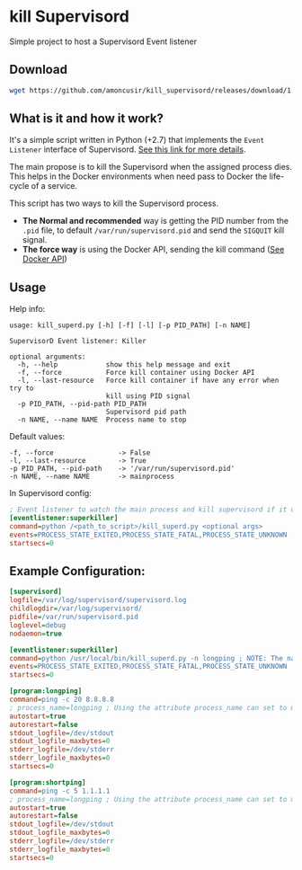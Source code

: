 # kill Supervisord #

Simple project to host a Supervisord Event listener

## Download

```bash
wget https://github.com/amoncusir/kill_supervisord/releases/download/1.0/kill_superd.py
```

## What is it and how it work?

It's a simple script written in Python (+2.7) that implements the `Event Listener` interface of Supervisord.
[See this link for more details](http://supervisord.org/events.html).

The main propose is to kill the Supervisord when the assigned process dies. This helps in the Docker environments when
need pass to Docker the life-cycle of a service.

This script has two ways to kill the Supervisord process.
- **The Normal and recommended** way is getting the PID number from the `.pid` file, to default
`/var/run/supervisord.pid` and send the `SIGQUIT` kill signal.
- **The force way** is using the Docker API, sending the kill command
([See Docker API](https://docs.docker.com/engine/api/v1.40/#operation/ContainerKill))

## Usage

Help info:

```text
usage: kill_superd.py [-h] [-f] [-l] [-p PID_PATH] [-n NAME]

SupervisorD Event listener: Killer

optional arguments:
  -h, --help            show this help message and exit
  -f, --force           Force kill container using Docker API
  -l, --last-resource   Force kill container if have any error when try to
                        kill using PID signal
  -p PID_PATH, --pid-path PID_PATH
                        Supervisord pid path
  -n NAME, --name NAME  Process name to stop
```

Default values:

```text
-f, --force                -> False
-l, --last-resource        -> True
-p PID_PATH, --pid-path    -> '/var/run/supervisord.pid'
-n NAME, --name NAME       -> mainprocess
```

In Supervisord config:

```ini
; Event listener to watch the main process and kill supervisord if it dies
[eventlistener:superkiller]
command=python /<path_to_script>/kill_superd.py <optional args>
events=PROCESS_STATE_EXITED,PROCESS_STATE_FATAL,PROCESS_STATE_UNKNOWN
startsecs=0
```

## Example Configuration:



```ini
[supervisord]
logfile=/var/log/supervisord/supervisord.log
childlogdir=/var/log/supervisord/
pidfile=/var/run/supervisord.pid
loglevel=debug
nodaemon=true

[eventlistener:superkiller]
command=python /usr/local/bin/kill_superd.py -n longping ; NOTE: The name of the process is the name of program!
events=PROCESS_STATE_EXITED,PROCESS_STATE_FATAL,PROCESS_STATE_UNKNOWN
startsecs=0

[program:longping]
command=ping -c 20 8.8.8.8
; process_name=longping ; Using the attribute process_name can set to many programs the same name!
autostart=true
autorestart=false
stdout_logfile=/dev/stdout
stdout_logfile_maxbytes=0
stderr_logfile=/dev/stderr
stderr_logfile_maxbytes=0
startsecs=0

[program:shortping]
command=ping -c 5 1.1.1.1
; process_name=longping ; Using the attribute process_name can set to many programs the same name!
autostart=true
autorestart=false
stdout_logfile=/dev/stdout
stdout_logfile_maxbytes=0
stderr_logfile=/dev/stderr
stderr_logfile_maxbytes=0
startsecs=0
```
 
